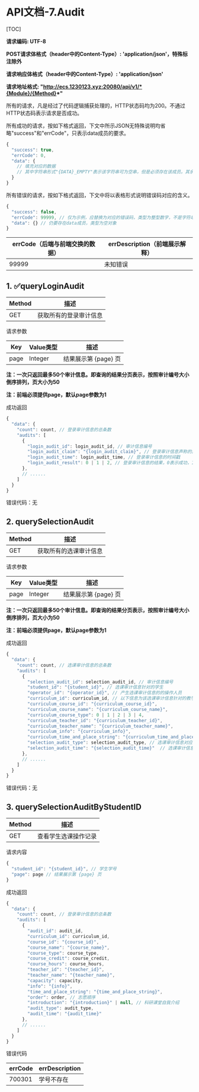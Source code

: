 # API文档-7.Audit

[TOC]

**请求编码: UTF-8**

**POST请求体格式（header中的Content-Type）: 'application/json'，特殊标注除外**

**请求响应体格式（header中的Content-Type）: 'application/json'**

**请求地址格式: "http://ecs.1230123.xyz:20080/api/v1/*{Module}/{Method}*"**

所有的请求，凡是经过了代码逻辑捕获处理的，HTTP状态码均为200。不通过HTTP状态码表示请求是否成功。

所有成功的请求，按如下格式返回，下文中所示JSON无特殊说明均省略"success"和"errCode"，只表示data成员的要求。

```javascript
{
  "success": true,
  "errCode": 0,
  "data": {
    // 填充对应的数据
    // 其中字符串形式"{DATA}_EMPTY"表示该字符串可为空串，但是必须存在该成员。其余的不能为空串
  }
}
```

所有错误的请求，按如下格式返回，下文中将以表格形式说明错误码对应的含义。

```javascript
{
  "success": false,
  "errCode": 99999, // 仅为示例，应替换为对应的错误码，类型为整型数字，不是字符串
  "data": {} // 仍要存在data成员，类型为空对象
}
```

| errCode（后端与前端交换的数据） | errDescription（前端展示解释） |
| ------------------------------- | ------------------------------ |
| 99999                           | 未知错误                       |

## 1. ✅queryLoginAudit

| Method | 描述                   |
| ------ | ---------------------- |
| GET    | 获取所有的登录审计信息 |

请求参数

| Key  | Value类型 | 描述                 |
| ---- | --------- | -------------------- |
| page | Integer   | 结果展示第 {page} 页 |

**注：一次只返回最多50个审计信息。即查询的结果分页表示，按照审计编号大小倒序排列，页大小为50**

**注：前端必须提供page，默认page参数为1**

成功返回

```javascript
{
  "data": {
    "count": count, // 登录审计信息的总条数
    "audits": [
      {
        "login_audit_id": login_audit_id, // 审计信息编号
        "login_audit_claim": "{login_audit_claim}", // 登录审计信息声称的身份标识符
        "login_audit_time": login_audit_time, // 登录审计信息的时间戳
        "login_audit_result": 0 | 1 | 2, // 登录审计信息的结果，0表示成功，1表示无此用户，2表示密码错误，3表示用户已被禁止登录
      },
      // ......
    ]
  }
}
```

错误代码：无

## 2. querySelectionAudit

| Method | 描述                   |
| ------ | ---------------------- |
| GET    | 获取所有的选课审计信息 |

请求参数

| Key  | Value类型 | 描述                 |
| ---- | --------- | -------------------- |
| page | Integer   | 结果展示第 {page} 页 |

**注：一次只返回最多50个审计信息。即查询的结果分页表示，按照审计编号大小倒序排列，页大小为50**

**注：前端必须提供page，默认page参数为1**

成功返回

```javascript
{
  "data": {
    "count": count, // 选课审计信息的总条数
    "audits": [
      {
        "selection_audit_id": selection_audit_id, // 审计信息编号
        "student_id": "{student_id}", // 选课审计信息针对的学生
        "operator_id": "{operator_id}", // 产生选课审计信息的的操作人员
        "curriculum_id": curriculum_id, // 以下信息为该选课审计信息针对的教学班的信息
        "curriculum_course_id": "{curriculum_course_id}",
        "curriculum_course_name": "{curriculum_course_name}",
        "curriculum_course_type": 0 | 1 | 2 | 3 | 4,
        "curriculum_teacher_id": "{curriculum_teacher_id}",
        "curriculum_teacher_name": "{curriculum_teacher_name}",
        "curriculum_info": "{curriculum_info}",
        "curriculum_time_and_place_string": "{curriculum_time_and_place_string}",
        "selection_audit_type": selection_audit_type, // 选课审计信息对应的选课操作的类型
        "selection_audit_time": "{selection_audit_time}"  // 选课审计信息产生的时间，格式为'YYYY-MM-DD HH:MM:SS'
      },
      // ......
    ]
  }
}
```

错误代码：无

## 3. querySelectionAuditByStudentID

| Method | 描述                 |
| ------ | -------------------- |
| GET    | 查看学生选课操作记录 |

请求内容

```javascript
{
  "student_id": "{student_id}", // 学生学号
  "page": page // 结果展示第 {page} 页
}
```

成功返回

```javascript
{
  "data": {
    "count": count, // 登录审计信息的总条数
    "audits": [
      {
        "audit_id": audit_id,
        "curriculum_id": curriculum_id,
        "course_id": "{course_id}",
        "course_name": "{course_name}",
        "course_type": course_type,
        "course_credit": course_credit,
        "course_hours": course_hours,
        "teacher_id": "{teacher_id}",
        "teacher_name": "{teacher_name}",
        "capacity": capacity,
        "info": "{info}",
        "time_and_place_string": "{time_and_place_string}",
        "order": order, // 志愿顺序
        "introduction": "{introduction}" | null, // 科研课堂自我介绍
        "audit_type": audit_type,
        "audit_time": "{audit_time}"
      },
      // ......
    ]
  }
}
```

错误代码

| errCode | errDescription |
| ------- | -------------- |
| 700301  | 学号不存在     |
